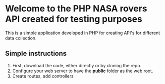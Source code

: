 # Welcome to the PHP NASA rovers API created for testing purposes

This is a simple application developed in PHP for creating API's for different data collection.

## Simple instructions

1. First, download the code, either directly or by cloning the repo.
2. Configure your web server to have the **public** folder as the web root.
3. Create routes, add controllers



